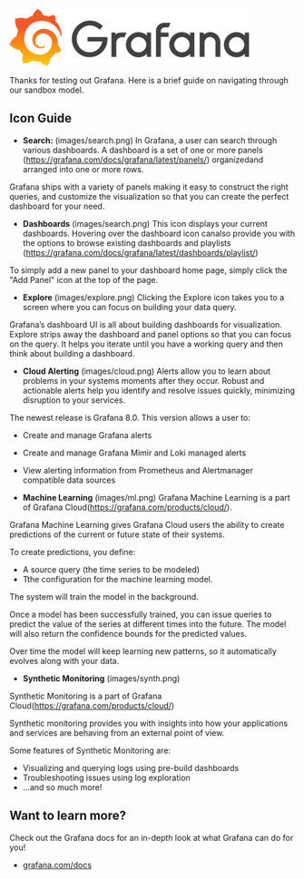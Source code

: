 ![Grafana](docs/logo-horizontal.png)

Thanks for testing out Grafana. Here is a brief guide on navigating through our sandbox model. 

## Icon Guide

- **Search:** 
(images/search.png)
In Grafana, a user can search through various dashboards. A dashboard is a set of one or more panels (https://grafana.com/docs/grafana/latest/panels/) organizedand arranged into one or more rows.

Grafana ships with a variety of panels making it easy to construct the right queries, and customize the visualization so that you can create the perfect dashboard for your need.

- **Dashboards**
(images/search.png)
This icon displays your current dashboards. Hovering over the dashboard icon canalso provide you with the options to browse existing dashboards and playlists (https://grafana.com/docs/grafana/latest/dashboards/playlist/) 

To simply add a new panel to your dashboard home page, simply click the "Add Panel" icon at the top of the page.

- **Explore**
(images/explore.png)
Clicking the Explore icon takes you to a screen where you can focus on building your data query. 

Grafana’s dashboard UI is all about building dashboards for visualization. Explore strips away the dashboard and panel options so that you can focus on the query. It helps you iterate until you have a working query and then think about building a dashboard.

- **Cloud Alerting**
(images/cloud.png)
Alerts allow you to learn about problems in your systems moments after they occur. Robust and actionable alerts help you identify and resolve issues quickly, minimizing disruption to your services.

The newest release is Grafana 8.0. This version allows a user to: 
- Create and manage Grafana alerts
- Create and manage Grafana Mimir and Loki managed alerts
- View alerting information from Prometheus and Alertmanager compatible data sources

- **Machine Learning**
(images/ml.png)
Grafana Machine Learning is a part of Grafana Cloud(https://grafana.com/products/cloud/).

Grafana Machine Learning gives Grafana Cloud users the ability to create predictions of the current or future state of their systems.

To create predictions, you define:
-  A source query (the time series to be modeled)
- Tthe configuration for the machine learning model.

 The system will train the model in the background.

Once a model has been successfully trained, you can issue queries to predict the value of the series at different times into the future. The model will also return the confidence bounds for the predicted values.

Over time the model will keep learning new patterns, so it automatically evolves along with your data.

- **Synthetic Monitoring**
(images/synth.png)

Synthetic Monitoring is a part of Grafana Cloud(https://grafana.com/products/cloud/)

Synthetic monitoring provides you with insights into how your applications and services are behaving from an external point of view.

Some features of Synthetic Monitoring are:

- Visualizing and querying logs using pre-build dashboards
- Troubleshooting issues using log exploration
- ...and so much more!

## Want to learn more?
Check out the Grafana docs for an in-depth look at what Grafana can do for you!
- [grafana.com/docs](https://grafana.com/docs/)
